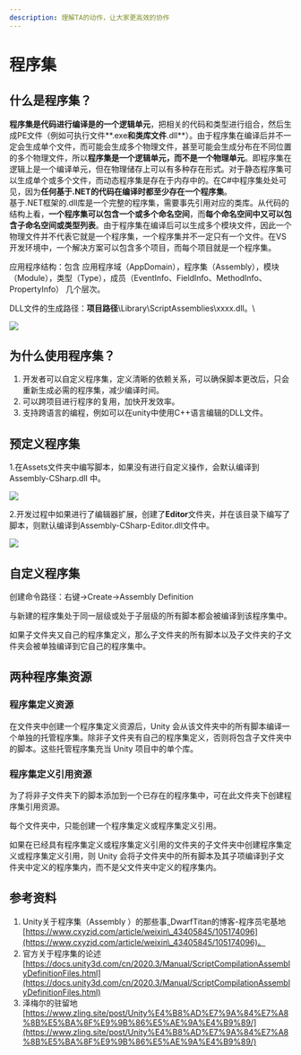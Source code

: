 ```yaml
---
description: 理解TA的动作，让大家更高效的协作
---
```


# 程序集

## 什么是程序集？

**程序集是代码进行编译是的一个逻辑单元**，把相关的代码和类型进行组合，然后生成PE文件（例如可执行文件\*\*.exe**和类库文件**.dll\*\*）。由于程序集在编译后并不一定会生成单个文件，而可能会生成多个物理文件，甚至可能会生成分布在不同位置的多个物理文件，所以**程序集是一个逻辑单元，而不是一个物理单元**。即程序集在逻辑上是一个编译单元，但在物理储存上可以有多种存在形式。对于静态程序集可以生成单个或多个文件，而动态程序集是存在于内存中的。在C#中程序集处处可见，因为**任何基于.NET的代码在编译时都至少存在一个程序集**。\
基于.NET框架的.dll库是一个完整的程序集，需要事先引用对应的类库。从代码的结构上看，**一个程序集可以包含一个或多个命名空间**，而**每个命名空间中又可以包含子命名空间或类型列表**。由于程序集在编译后可以生成多个模块文件，因此一个物理文件并不代表它就是一个程序集，一个程序集并不一定只有一个文件。在VS开发环境中，一个解决方案可以包含多个项目，而每个项目就是一个程序集。

应用程序结构：包含 应用程序域（AppDomain），程序集（Assembly），模块（Module），类型（Type），成员（EventInfo、FieldInfo、MethodInfo、PropertyInfo） 几个层次。

DLL文件的生成路径：**项目路径**\Library\ScriptAssemblies\xxxx.dll。\


![](https://img-blog.csdnimg.cn/20200329102627414.png?x-oss-process=image/watermark,type\_ZmFuZ3poZW5naGVpdGk,shadow\_10,text\_aHR0cHM6Ly9ibG9nLmNzZG4ubmV0L3dlaXhpbl80MzQwNTg0NQ==,size\_16,color\_FFFFFF,t\_70)

## 为什么使用程序集？

1. 开发者可以自定义程序集，定义清晰的依赖关系，可以确保脚本更改后，只会重新生成必需的程序集，减少编译时间。
2. 可以跨项目进行程序的复用，加快开发效率。
3. 支持跨语言的编程，例如可以在unity中使用C++语言编辑的DLL文件。

## 预定义程序集

1.在Assets文件夹中编写脚本，如果没有进行自定义操作，会默认编译到 Assembly-CSharp.dll 中。

![](../.gitbook/assets/20200329103901836.png)

2.开发过程中如果进行了编辑器扩展，创建了**Editor**文件夹，并在该目录下编写了脚本，则默认编译到Assembly-CSharp-Editor.dll文件中。

![](../.gitbook/assets/20200329104201481.png)

## 自定义程序集

创建命令路径：右键->Create->Assembly Definition

与新建的程序集处于同一层级或处于子层级的所有脚本都会被编译到该程序集中。

如果子文件夹又自己的程序集定义，那么子文件夹的所有脚本以及子文件夹的子文件夹会被单独编译到它自己的程序集中。

## 两种程序集资源

### 程序集定义资源

在文件夹中创建一个程序集定义资源后，Unity 会从该文件夹中的所有脚本编译一个单独的托管程序集。除非子文件夹有自己的程序集定义，否则将包含子文件夹中的脚本。这些托管程序集充当 Unity 项目中的单个库。

### 程序集定义引用资源

为了将非子文件夹下的脚本添加到一个已存在的程序集中，可在此文件夹下创建程序集引用资源。



每个文件夹中，只能创建一个程序集定义或程序集定义引用。

如果在已经具有程序集定义或程序集定义引用的文件夹的子文件夹中创建程序集定义或程序集定义引用，则 Unity 会将子文件夹中的所有脚本及其子项编译到子文件夹中定义的程序集内，而不是父文件夹中定义的程序集内。



## 参考资料&#x20;

1. Unity关于程序集（Assembly ）的那些事\_DwarfTitan的博客-程序员宅基地[https://www.cxyzjd.com/article/weixin\_43405845/105174096](https://www.cxyzjd.com/article/weixin\_43405845/105174096)。
2. 官方关于程序集的论述[https://docs.unity3d.com/cn/2020.3/Manual/ScriptCompilationAssemblyDefinitionFiles.html](https://docs.unity3d.com/cn/2020.3/Manual/ScriptCompilationAssemblyDefinitionFiles.html)
3. 泽梅尔的驻留地[https://www.zling.site/post/Unity%E4%B8%AD%E7%9A%84%E7%A8%8B%E5%BA%8F%E9%9B%86%E5%AE%9A%E4%B9%89/](https://www.zling.site/post/Unity%E4%B8%AD%E7%9A%84%E7%A8%8B%E5%BA%8F%E9%9B%86%E5%AE%9A%E4%B9%89/)
